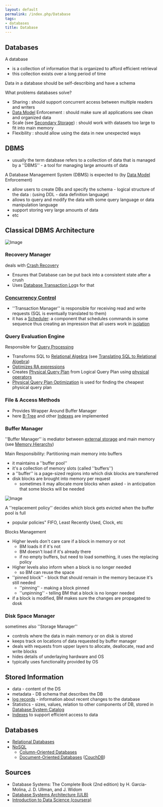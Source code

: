 ```yaml
---
layout: default
permalink: /index.php/Database
tags:
- databases
title: Database
---
```

## Databases
A database
- is a collection of information that is organized to afford efficient retrieval 
- this collection exists over a long period of time

Data in a database should be self-describing and have a schema 

What problems databases solve? 
- Sharing 
: should support concurrent access between multiple readers and writers 
- [Data Model](Data_Model) Enforcement
: should make sure all applications see clean and organized data
- Scale (see [Secondary Storage](Secondary_Storage))
: should work with datasets too large to fit into main memory
- Flexibility
: should allow using the data in new unexpected ways 


## DBMS
- usually the term database refers to a collection of data that is managed by a ''DBMS'' - a tool for managing large amounts of data

A Database Management System (DBMS) is expected to (by [Data Model](Data_Model) Enforcement)
- allow users to create DBs and specify the schema - logical structure of the data 
: (using DDL - data definition language)
- allows to query and modify the data with some query language or data manipulation language
- support storing very large amounts of data 
- etc


## Classical DBMS Architecture
<img src="https://raw.github.com/alexeygrigorev/wiki-figures/master/ulb/dbsa/db-architecture.png" alt="Image">


### Recovery Manager
deals with [Crash Recovery](Crash_Recovery)
- Ensures that Database can be put back into a consistent state after a crush
- Uses [Database Transaction Log](Database_Transaction_Log)s for that

### [Concurrency Control](Concurrency_Control)
- ''Transaction Manager'' is responsible for receiving read and write requests (SQL is eventually translated to them)
- it has a [Scheduler](Scheduler): a component  that schedules commands in some sequence thus creating an impression that all users work in [isolation](Isolation_(databases))



### Query Evaluation Engine
Responsible for [Query Processing](Query_Processing)
- Transforms SQL to [Relational Algebra](Relational_Algebra) (see [Translating SQL to Relational Algebra](Translating_SQL_to_Relational_Algebra))
- [Optimizes RA expressions](Logical_Query_Plan_Optimization)
- Creates [Physical Query Plan](Query_Plan#Physical_Query_Plan) from Logical Query Plan using [physical operators](Physical_Operators_(databases))
- [Physical Query Plan Optimization](Physical_Query_Plan_Optimization) is used for finding the cheapest physical query plan


### File & Access Methods
- Provides Wrapper Around Buffer Manager
- here [B-Tree](B-Tree) and other [Indexes](Indexing_(databases)) are implemented


### Buffer Manager
''Buffer Manager'' is mediator between [external storage](Secondary_Storage) and main memory (see [Memory Hierarchy](Memory_Hierarchy))

Main Responsibility: Partitioning main memory into buffers
- it maintains a ''buffer pool''
- it's a collection of memory slots (called ''buffers'')
- a ''buffer'' is a page-sized regions into which disk blocks are transferred 
- disk blocks are brought into memory per request
  - sometimes it may allocate more blocks when asked - in anticipation that some blocks will be needed

<img src="https://raw.github.com/alexeygrigorev/wiki-figures/master/ulb/dbsa/db-architecture-buffermanager.png" alt="Image">

A ''replacement policy'' decides which block gets evicted when the buffer pool is full
- popular policies" FIFO, Least Recently Used, Clock, etc

Blocks Management
- Higher levels don't care care if a block in memory or not
  - BM loads it if it's not 
  - BM doesn't load if it's already there
  - if no empty buffers, but need to load something, it uses the replacing policy
- Higher levels also inform when a block is no longer needed 
  - so BM can reuse the space
- ''pinned block'' - block that should remain in the memory because it's still needed 
  - ''pinning'' - making a block pinned
  - ''unpinning'' - telling BM that a block is no longer needed
- if a block is modified, BM makes sure the changes are propagated to dosk


### Disk Space Manager
sometimes also ''Storage Manager''
- controls where the data in main memory or on disk is stored 
- keeps track on locations of data requested by buffer manager  
- deals with requests from upper layers to allocate, deallocate, read and write blocks 
- hides details of underlaying hardware and OS 
- typically uses functionality provided by OS



## Stored Information
- data - content of the DS
- metadata - DB schema that describes the DB
- [log records](Database_Transaction_Log) - information about recent changes to the database 
- Statistics - sizes, values, relation to other components of DB, stored in [Database System Catalog](Database_System_Catalog)
- [Indexes](Indexing_(databases)) to support efficient access to data


## Databases
- [Relational Databases](Relational_Databases)
- [NoSQL](NoSQL)
  - [Column-Oriented Databases](Column-Oriented_Databases)
  - [Document-Oriented Databases](Document-Oriented_Databases) ([CouchDB](CouchDB))


## Sources
- Database Systems: The Complete Book (2nd edition) by H. Garcia-Molina, J. D. Ullman, and J. Widom
- [Database Systems Architecture (ULB)](Database_Systems_Architecture_(ULB))
- [Introduction to Data Science (coursera)](Introduction_to_Data_Science_(coursera))
